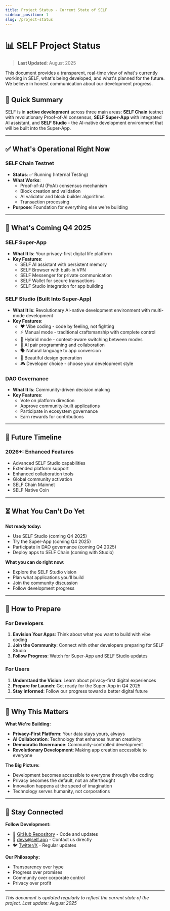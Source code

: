 ```yaml
---
title: Project Status - Current State of SELF
sidebar_position: 1
slug: /project-status
---
```


# 📊 SELF Project Status

> **Last Updated**: August 2025

This document provides a transparent, real-time view of what's currently working in SELF, what's being developed, and what's planned for the future. We believe in honest communication about our development progress.

## 🎯 Quick Summary

SELF is in **active development** across three main areas: **SELF Chain** testnet with revolutionary Proof-of-AI consensus, **SELF Super-App** with integrated AI assistant, and **SELF Studio** - the AI-native development environment that will be built into the Super-App.

---

## ✅ What's Operational Right Now

### SELF Chain Testnet
- **Status**: ✅ Running (Internal Testing)
- **What Works**: 
  - Proof-of-AI (PoAI) consensus mechanism
  - Block creation and validation
  - AI validator and block builder algorithms
  - Transaction processing
- **Purpose**: Foundation for everything else we're building

---

## 🔄 What's Coming Q4 2025

### SELF Super-App
- **What It Is**: Your privacy-first digital life platform
- **Key Features**:
  - SELF AI assistant with persistent memory
  - SELF Browser with built-in VPN
  - SELF Messenger for private communication
  - SELF Wallet for secure transactions
  - SELF Studio integration for app building

### SELF Studio (Built Into Super-App)
- **What It Is**: Revolutionary AI-native development environment with multi-mode development
- **Key Features**:
  - ❤️ Vibe coding - code by feeling, not fighting
  - ⚡ Manual mode - traditional craftsmanship with complete control
  - 🔄 Hybrid mode - context-aware switching between modes
  - 🤖 AI pair programming and collaboration
  - 🗣️ Natural language to app conversion
  - 🎨 Beautiful design generation
  - 🎮 Developer choice - choose your development style

### DAO Governance
- **What It Is**: Community-driven decision making
- **Key Features**:
  - Vote on platform direction
  - Approve community-built applications
  - Participate in ecosystem governance
  - Earn rewards for contributions

---

## 📅 Future Timeline

### 2026+: Enhanced Features
- Advanced SELF Studio capabilities
- Extended platform support
- Enhanced collaboration tools
- Global community activation
- SELF Chain Mainnet
- SELF Native Coin

---

## ⏳ What You Can't Do Yet

**Not ready today:**
- Use SELF Studio (coming Q4 2025)
- Try the Super-App (coming Q4 2025)
- Participate in DAO governance (coming Q4 2025)
- Deploy apps to SELF Chain (coming with Studio)

**What you can do right now:**
- Explore the SELF Studio vision
- Plan what applications you'll build
- Join the community discussion
- Follow development progress

---

## 🎯 How to Prepare

### For Developers
1. **Envision Your Apps**: Think about what you want to build with vibe coding
2. **Join the Community**: Connect with other developers preparing for SELF Studio
3. **Follow Progress**: Watch for Super-App and SELF Studio updates

### For Users
1. **Understand the Vision**: Learn about privacy-first digital experiences
2. **Prepare for Launch**: Get ready for the Super-App in Q4 2025
3. **Stay Informed**: Follow our progress toward a better digital future

---

## 🌟 Why This Matters

**What We're Building:**
- **Privacy-First Platform**: Your data stays yours, always
- **AI Collaboration**: Technology that enhances human creativity
- **Democratic Governance**: Community-controlled development
- **Revolutionary Development**: Making app creation accessible to everyone

**The Big Picture:**
- Development becomes accessible to everyone through vibe coding
- Privacy becomes the default, not an afterthought
- Innovation happens at the speed of imagination
- Technology serves humanity, not corporations

---

## 🤝 Stay Connected

**Follow Development:**
- 🐙 [GitHub Repository](https://github.com/SELF-Technology/self-chain-public) - Code and updates
- 📧 [devs@self.app](mailto:devs@self.app) - Contact us directly
- 🐦 [Twitter/X](https://x.com/self_hq) - Regular updates

**Our Philosophy:**
- Transparency over hype
- Progress over promises
- Community over corporate control
- Privacy over profit

---

*This document is updated regularly to reflect the current state of the project. Last update: August 2025*